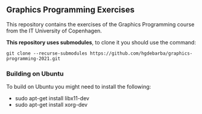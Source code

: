 ## Graphics Programming Exercises

This repository contains the exercises of the Graphics Programming course from the IT University of Copenhagen. 

**This repository uses submodules**, to clone it you should use the command:

```
git clone --recurse-submodules https://github.com/hgdebarba/graphics-programming-2021.git
```


### Building on Ubuntu
To build on Ubuntu you might need to install the following:

* sudo apt-get install libx11-dev
* sudo apt-get install xorg-dev
